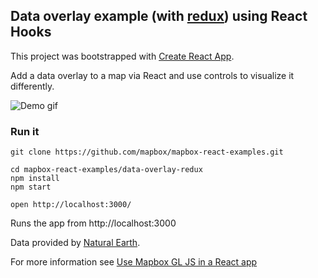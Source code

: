 Data overlay example (with [redux](https://www.npmjs.com/package/redux)) using React Hooks
---

This project was bootstrapped with [Create React App](https://github.com/facebook/create-react-app).

Add a data overlay to a map via React and use controls to visualize it differently.

![Demo gif](https://i.imgur.com/FiqNRfZ.gif)

### Run it

    git clone https://github.com/mapbox/mapbox-react-examples.git

    cd mapbox-react-examples/data-overlay-redux
    npm install
    npm start

    open http://localhost:3000/

Runs the app from http://localhost:3000

Data provided by [Natural Earth](http://www.naturalearthdata.com/).

For more information see [Use Mapbox GL JS in a React app](https://docs.mapbox.com/help/tutorials/use-mapbox-gl-js-with-react/)
